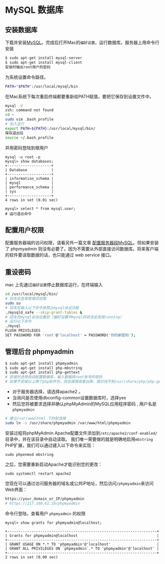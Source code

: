 # MySQL 数据库

## 安装数据库

下载并安装[MySQL](https://dev.mysql.com/downloads/mysql/)。完成后打开Mac的`偏好设置`，运行数据库。服务器上用命令行安装

```sh
$ sudo apt-get install mysql-server
$ sudo apt-get install mysql-client
安装时输出root用户的密码
```

为系统设置命令路径。

```sh
PATH="$PATH":/usr/local/mysql/bin
```

在Mac系统下每次重启终端都要重新给PATH赋值，要把它保存到设置文件中。

```sh
mysql -V
zsh: command not found
cd ~
sudo vim .bash_profile
# 加入这行
export PATH=${PATH}:/usr/local/mysql/bin/
保存退出后
source ~/.bash_profile
```

并用密码登陆到根用户

```
mysql -u root -p
mysql> show databases;
+--------------------+
| Database           |
+--------------------+
| information_schema |
| mysql              |
| performance_schema |
| sys                |
+--------------------+
4 rows in set (0.01 sec)

mysql> select * from mysql.user;
# 运行退出命令
```

## 配置用户权限

配置服务器端的访问权限，请看另外一篇文章 [配置服务器段MySQL](https://goldentianya.pub/wiki/config-mysql-access-privileges-on-vps.html)。但如果安装了 phpmyadmin 则没有必要了。因为不需要从外部直接访问数据库。将来客户端的软件要读取数据的话，也只能通过 web service 接口。

## 重设密码

mac 上先通过`偏好设置`停止数据库运行，在终端输入

```sh
cd /usr/local/mysql/bin/
# 回车后登录管理员权限
sudo su
# 回车后输入以下命令来禁止mysql验证功能
./mysqld_safe --skip-grant-tables &
# 回车后mysql会自动重启（偏好设置中mysql的状态会变成running）
# 运行以下命令
./mysql
FLUSH PRIVILEGES
SET PASSWORD FOR 'root'@'localhost' = PASSWORD('你的新密码');
```

## 管理后台 phpmyadmin

```sh
$ sudo apt-get install phpmyadmin
$ sudo apt-get install php-mbstring
$ sudo apt-get install php-gettext
# 安装时选择自动配置数据库，输入数据库root账号的密码
# 如果不安装以上两个php软件包，则会报错或者白屏，提示找不到/usr/share/php/php-gettext/gettext.inc之类的错误
```

- 对于服务器选择，请选择apache2 。
- 当询问是否使用dbconfig-common设置数据库时，选择yes
- 然后您将被要求选择并确认phpMyAdmin的MySQL应用程序密码 , 用户名是 `phpmyadmin`

```sh
# 建立/var/www/html 下的软连接
sudo ln -s /usr/share/phpmyadmin /var/www/html/phpmyadmin
```

安装过程将phpMyAdmin Apache配置文件添加到`/etc/apache2/conf-enabled/`目录中，并在该目录中自动读取。 我们唯一需要做的就是明确地启用`mbstring` PHP扩展，我们可以通过键入以下命令来实现：

```
sudo phpenmod mbstring
```

之后，您需要重新启动Apache才能识别您的更改：

```
sudo systemctl restart apache2
```

您现在可以通过访问服务器的域名或公共IP地址，然后访问`/phpmyadmin`来访问Web界面：

```sh
https://your_domain_or_IP/phpmyadmin
# https://217.160.61.19/phpmyadmin
```

命令行登陆，查看用户 `phpmyadmin` 的权限

```mysql
mysql> show grants for phpmyadmin@localhost;
```

```
+--------------------------------------------------------------------+
| Grants for phpmyadmin@localhost                                    |
+--------------------------------------------------------------------+
| GRANT USAGE ON *.* TO 'phpmyadmin'@'localhost'                     |
| GRANT ALL PRIVILEGES ON `phpmyadmin`.* TO 'phpmyadmin'@'localhost' |
+--------------------------------------------------------------------+
2 rows in set (0.00 sec)
```

